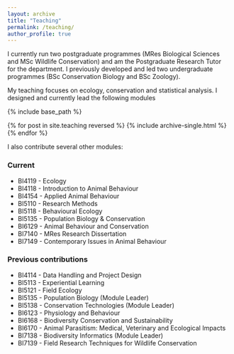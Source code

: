 ```yaml
---
layout: archive
title: "Teaching"
permalink: /teaching/
author_profile: true
---
```


I currently run two postgraduate programmes (MRes Biological Sciences and MSc Wildlife Conservation) and am the Postgraduate Research Tutor for the department. I previously developed and led two undergraduate programmes (BSc Conservation Biology and BSc Zoology). 

My teaching focuses on ecology, conservation and statistical analysis. I designed and currently lead the following modules

{% include base_path %}

{% for post in site.teaching reversed %}
  {% include archive-single.html %}
{% endfor %}

I also contribute several other modules:

### Current

* BI4119 - Ecology
* BI4118 - Introduction to Animal Behaviour
* BI4154 - Applied Animal Behaviour
* BI5110 - Research Methods
* BI5118 - Behavioural Ecology
* BI5135 - Population Biology & Conservation
* BI6129 - Animal Behaviour and Conservation
* BI7140 - MRes Research Dissertation
* BI7149 - Contemporary Issues in Animal Behaviour 


### Previous contributions

* BI4114 - Data Handling and Project Design
* BI5113 - Experiential Learning
* BI5121 - Field Ecology
* BI5135 - Population Biology (Module Leader)
* BI5138 - Conservation Technologies (Module Leader)
* BI6123 - Physiology and Behaviour
* BI6168 - Biodiversity Conservation and Sustainability
* BI6170 - Animal Parasitism: Medical, Veterinary and Ecological Impacts
* BI7138 - Biodiversity Informatics (Module Leader)
* BI7139 - Field Research Techniques for Wildlife Conservation





